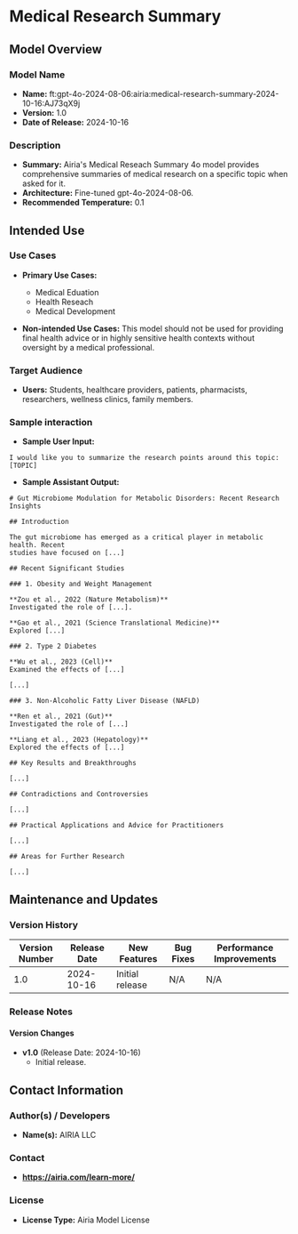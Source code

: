 # Medical Research Summary

## Model Overview

### Model Name
- **Name:**  ft:gpt-4o-2024-08-06:airia:medical-research-summary-2024-10-16:AJ73qX9j
- **Version:** 1.0
- **Date of Release:** 2024-10-16

### Description
- **Summary:** Airia's Medical Reseach Summary 4o model provides comprehensive summaries of medical research on a specific topic when asked for it.
- **Architecture:** Fine-tuned gpt-4o-2024-08-06.
- **Recommended Temperature:** 0.1


## Intended Use

### Use Cases
- **Primary Use Cases:**
  - Medical Eduation
  - Health Reseach
  - Medical Development

- **Non-intended Use Cases:** This model should not be used for providing final health advice or in highly sensitive health contexts without oversight by a medical professional.

### Target Audience
- **Users:** Students, healthcare providers, patients, pharmacists, researchers, wellness clinics, family members.

### Sample interaction
- **Sample User Input:** 
```
I would like you to summarize the research points around this topic: [TOPIC]
```

- **Sample Assistant Output:**
```
# Gut Microbiome Modulation for Metabolic Disorders: Recent Research Insights
 
## Introduction
 
The gut microbiome has emerged as a critical player in metabolic health. Recent 
studies have focused on [...]
 
## Recent Significant Studies
 
### 1. Obesity and Weight Management
 
**Zou et al., 2022 (Nature Metabolism)**
Investigated the role of [...].
 
**Gao et al., 2021 (Science Translational Medicine)**
Explored [...]
 
### 2. Type 2 Diabetes
 
**Wu et al., 2023 (Cell)**
Examined the effects of [...]
 
[...]
 
### 3. Non-Alcoholic Fatty Liver Disease (NAFLD)
 
**Ren et al., 2021 (Gut)**
Investigated the role of [...]
 
**Liang et al., 2023 (Hepatology)**
Explored the effects of [...]
 
## Key Results and Breakthroughs
 
[...]
 
## Contradictions and Controversies
 
[...]

## Practical Applications and Advice for Practitioners
 
[...]

## Areas for Further Research
 
[...]
```

## Maintenance and Updates

### Version History
| Version Number | Release Date | New Features                  | Bug Fixes                   | Performance Improvements     |
|----------------|--------------|-------------------------------|-----------------------------|------------------------------|
| 1.0            |  2024-10-16  | Initial release               |  N/A  | N/A |


### Release Notes
#### Version Changes
- **v1.0** (Release Date: 2024-10-16)
  - Initial release.

## Contact Information

### Author(s) / Developers
- **Name(s):** AIRIA LLC

### Contact
- **https://airia.com/learn-more/** 

### License
- **License Type:** Airia Model License
